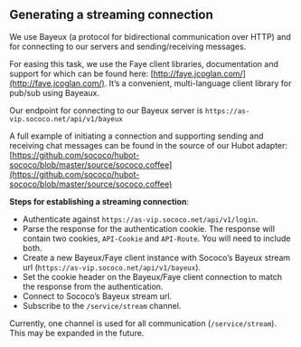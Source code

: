 Generating a streaming connection
---

We use Bayeux (a protocol for bidirectional communication over HTTP) and for connecting to our servers and sending/receiving messages. 

For easing this task, we use the Faye client libraries, documentation and support for which can be found here: [http://faye.jcoglan.com/](http://faye.jcoglan.com/). It’s a convenient, multi-language client library for pub/sub using Bayeaux.

Our endpoint for connecting to our Bayeux server is `https://as-vip.sococo.net/api/v1/bayeux`

A full example of initiating a connection and supporting sending and receiving chat messages can be found in the source of our Hubot adapter: [https://github.com/sococo/hubot-sococo/blob/master/source/sococo.coffee](https://github.com/sococo/hubot-sococo/blob/master/source/sococo.coffee)

**Steps for establishing a streaming connection**:

* Authenticate against `https://as-vip.sococo.net/api/v1/login`.
* Parse the response for the authentication cookie. The response will contain two cookies, `API-Cookie` and `API-Route`. You will need to include both.
* Create a new Bayeux/Faye client instance with Sococo’s Bayeux stream url (`https://as-vip.sococo.net/api/v1/bayeux`).
* Set the cookie header on the Bayeux/Faye client connection to match the response from the authentication.
* Connect to Sococo’s Bayeux stream url.
* Subscribe to the `/service/stream` channel.

Currently, one channel is used for all communication (`/service/stream`). This may be expanded in the future.